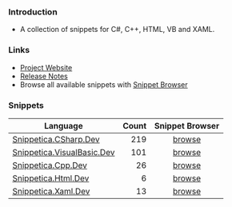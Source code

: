 ﻿### Introduction

* A collection of snippets for C#, C++, HTML, VB and XAML.

### Links

* [Project Website](http://github.com/josefpihrt/snippetica)
* [Release Notes](http://github.com/josefpihrt/snippetica/blob/master/ChangeLog.md)
* Browse all available snippets with [Snippet Browser](http://pihrt.net/snippetica/snippets?engine=vs)

### Snippets

Language|Count|Snippet Browser|
--- | ---:|:---:
[Snippetica.CSharp.Dev](http://github.com/josefpihrt/snippetica/blob/master/source/Snippetica.VisualStudio/Snippetica.CSharp.Dev/README.md)|219|[browse](http://pihrt.net/snippetica/snippets?engine=vs&language=csharp)
[Snippetica.VisualBasic.Dev](http://github.com/josefpihrt/snippetica/blob/master/source/Snippetica.VisualStudio/Snippetica.VisualBasic.Dev/README.md)|101|[browse](http://pihrt.net/snippetica/snippets?engine=vs&language=vb)
[Snippetica.Cpp.Dev](http://github.com/josefpihrt/snippetica/blob/master/source/Snippetica.VisualStudio/Snippetica.Cpp.Dev/README.md)|26|[browse](http://pihrt.net/snippetica/snippets?engine=vs&language=cpp)
[Snippetica.Html.Dev](http://github.com/josefpihrt/snippetica/blob/master/source/Snippetica.VisualStudio/Snippetica.Html.Dev/README.md)|6|[browse](http://pihrt.net/snippetica/snippets?engine=vs&language=html)
[Snippetica.Xaml.Dev](http://github.com/josefpihrt/snippetica/blob/master/source/Snippetica.VisualStudio/Snippetica.Xaml.Dev/README.md)|13|[browse](http://pihrt.net/snippetica/snippets?engine=vs&language=xaml)

